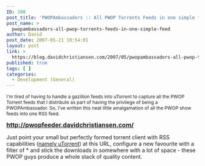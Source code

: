 ```yaml
---
ID: 208
post_title: 'PWOPAmbassadors :: All PWOP Torrents Feeds in one simple feed&#8230;'
post_name: >
  pwopambassadors-all-pwop-torrents-feeds-in-one-simple-feed
author: David
post_date: 2007-05-21 10:54:01
layout: post
link: >
  https://blog.davidchristiansen.com/2007/05/pwopambassadors-all-pwop-torrents-feeds-in-one-simple-feed/
published: true
tags: [ ]
categories:
  - Development (General)
---
```

<div><span style="FONT-SIZE: 9pt">I'm tired of having to handle a gazillion feeds into uTorrent to capture all the PWOP Torrent feeds that I distribute as part of having the privilege of being a PWOPAmbassador. So, I’ve written this neat little amalgamation of all the PWOP show feeds into one RSS feed.</span></div>
<p style="FONT-SIZE: 9pt"><a href="http://pwopfeeder.davidchristiansen.com/"><font size="3"><strong>http://pwopfeeder.davidchristiansen.com/</strong></font></a></p>
<p dir="ltr">Just point your small but perfectly formed torrent client with RSS capabilities (<a href="http://www.utorrent.com/">namely µTorrent</a>) at this URL, configure a new favourite with a filter of * and stick the downloads in somewhere with a lot of space - these PWOP guys produce a whole stack of quality content.</p>